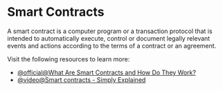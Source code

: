 # Smart Contracts

A smart contract is a computer program or a transaction protocol that is intended to automatically execute, control or document legally relevant events and actions according to the terms of a contract or an agreement.

Visit the following resources to learn more:

- [@official@What Are Smart Contracts and How Do They Work?](https://chain.link/education/smart-contracts)
- [@video@Smart contracts - Simply Explained](https://youtu.be/ZE2HxTmxfrI)
